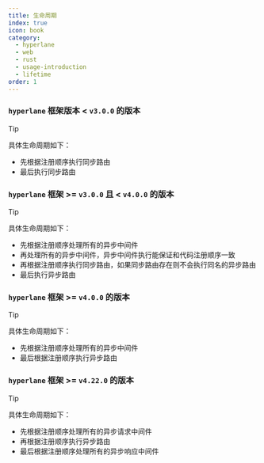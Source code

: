```yaml
---
title: 生命周期
index: true
icon: book
category:
  - hyperlane
  - web
  - rust
  - usage-introduction
  - lifetime
order: 1
---
```


<Share colorful />

### `hyperlane` 框架版本 < `v3.0.0` 的版本

> [!tip]
> 具体生命周期如下：
>
> - 先根据注册顺序执行同步路由
> - 最后执行同步路由

### `hyperlane` 框架 >= `v3.0.0` 且 < `v4.0.0` 的版本

> [!tip]
> 具体生命周期如下：
>
> - 先根据注册顺序处理所有的异步中间件
> - 再处理所有的异步中间件，异步中间件执行能保证和代码注册顺序一致
> - 再根据注册顺序执行同步路由，如果同步路由存在则不会执行同名的异步路由
> - 最后执行异步路由

### `hyperlane` 框架 >= `v4.0.0` 的版本

> [!tip]
> 具体生命周期如下：
>
> - 先根据注册顺序处理所有的异步中间件
> - 最后根据注册顺序执行异步路由

### `hyperlane` 框架 >= `v4.22.0` 的版本

> [!tip]
> 具体生命周期如下：
>
> - 先根据注册顺序处理所有的异步请求中间件
> - 再根据注册顺序执行异步路由
> - 最后根据注册顺序处理所有的异步响应中间件
